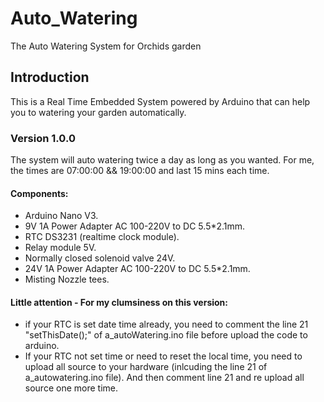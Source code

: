 # Auto_Watering
The Auto Watering System for Orchids garden
## Introduction
This is a Real Time Embedded System powered by Arduino that can help you to watering your garden automatically.
### Version 1.0.0
The system will auto watering twice a day as long as you wanted.
For me, the times are 07:00:00 && 19:00:00 and last 15 mins each time.
#### Components:
- Arduino Nano V3.
- 9V 1A Power Adapter AC 100-220V to DC 5.5*2.1mm.
- RTC DS3231 (realtime clock module).
- Relay module 5V.
- Normally closed solenoid valve 24V.
- 24V 1A Power Adapter AC 100-220V to DC 5.5*2.1mm.
- Misting Nozzle tees.
#### Little attention - For my clumsiness on this version:
- if your RTC is set date time already, you need to comment the line 21 "setThisDate();" of a_autoWatering.ino file before upload the code to arduino.
- If your RTC not set time or need to reset the local time, you need to upload all source to your hardware (inlcuding the line 21 of a_autowatering.ino file). And then comment line 21 and re upload all source one more time.
